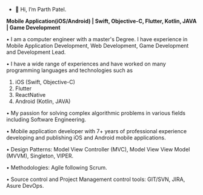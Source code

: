 - 👋 Hi, I’m Parth Patel.

**Mobile Application(iOS/Android) | Swift, Objective-C, Flutter, Kotlin, JAVA | Game Development**

• I am a computer engineer with a master's Degree. I have experience in Mobile Application Development, Web Development, Game Development and Development Lead.

• I have a wide range of experiences and have worked on many programming languages and technologies such as 

1. iOS (Swift, Objective-C)
2. Flutter
3. ReactNative
4. Android (Kotlin, JAVA)

• My passion for solving complex algorithmic problems in various fields including Software Engineering.

• Mobile application developer with 7+ years of professional experience developing and publishing iOS and Android mobile applications.

• Design Patterns: Model View Controller (MVC), Model View View Model (MVVM), Singleton, VIPER.

• Methodologies: Agile following Scrum.

• Source control and Project Management control tools: GIT/SVN, JIRA, Asure DevOps.
